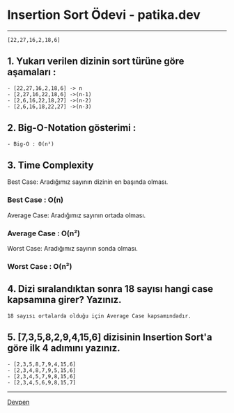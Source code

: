 # Insertion Sort Ödevi - patika.dev

---

```
[22,27,16,2,18,6]
```

## 1. Yukarı verilen dizinin sort türüne göre aşamaları :

    - [22,27,16,2,18,6] -> n
    - [2,27,16,22,18,6] ->(n-1)
    - [2,6,16,22,18,27] ->(n-2)
    - [2,6,16,18,22,27] ->(n-3)

## 2. Big-O-Notation gösterimi :

    - Big-O : O(n²)

## 3. Time Complexity

Best Case: Aradığımız sayının dizinin en başında olması.

   ### Best Case : O(n)

Average Case: Aradığımız sayının ortada olması.

   ### Average Case : O(n²)

Worst Case: Aradığımız sayının sonda olması.

   ### Worst Case : O(n²)

## 4. Dizi sıralandıktan sonra 18 sayısı hangi case kapsamına girer? Yazınız.

    18 sayısı ortalarda olduğu için Average Case kapsamındadır.

## 5. [7,3,5,8,2,9,4,15,6] dizisinin Insertion Sort'a göre ilk 4 adımını yazınız.

    - [2,3,5,8,7,9,4,15,6]
    - [2,3,4,8,7,9,5,15,6]
    - [2,3,4,5,7,9,8,15,6]
    - [2,3,4,5,6,9,8,15,7]

---
[Devpen](https://github.com/devpenn/patika-dev/blob/main/VYA-ODEV/)